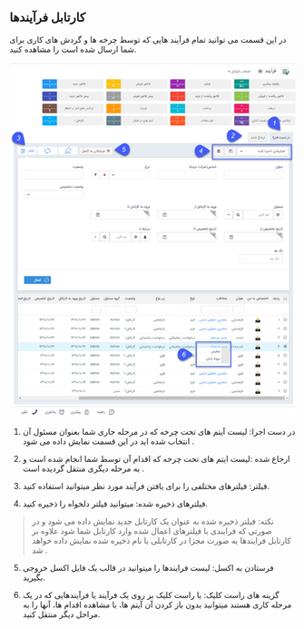 ﻿## کارتابل فرآیندها  

 در این قسمت می توانید تمام فرآیند هایی که توسط چرخه ها و گردش های کاری برای شما ارسال شده است را مشاهده کنید.
 
 ![](f1.png)
 
 1. در دست اجرا: لیست آیتم های تحت چرخه که در مرحله جاری شما بعنوان مسئول آن انتخاب شده اید در این قسمت نمایش داده می شود .

2. ارجاع شده :لیست ایتم های تحت چرخه که اقدام آن توسط شما انجام شده است و به مرحله دیگری منتقل گردیده است .

3. فیلتر: فیلترهای مختلفی را برای یافتن  فرآیند مورد نظر میتوانید استفاده کنید.

4. فیلترهای ذخیره شده: میتوانید فیلتر دلخواه را ذخیره کنید.

> نکته: فیلتر ذخیره شده به عنوان یک کارتابل جدید نمایش داده می شود و در صورتی که فرایندی با فیلترهای اعمال شده وارد کارتابل شما شود علاوه بر کارتابل فرایندها به صورت مجزا در کارتابلی با نام ذخیره شده نمایش داده خواهد شد .

5. فرستادن به اکسل: لیست فرایندها را میتوانید در قالب یک فایل اکسل خروجی بگیرید.

6. گزینه های راست کلیک: با راست کلیک بر روی یک فرآیند یا فرآیندهایی که در یک مرحله کاری هستند میتوانید بدون باز کردن آن آیتم ها، با مشاهده اقدام ها، آنها را به مراحل دیگر منتقل کنید. 
